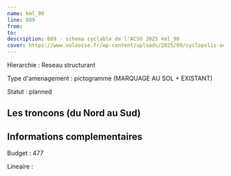 ```yaml
---
name: kml_90 
line: 889
from: 
to:  
description: 889 - schema cyclable de l'ACSO 2025 kml_90 
cover: https://www.velooise.fr/wp-content/uploads/2025/09/cyclopolis-acso-default.jpg
---
```

Hierarchie : Reseau structurant

Type d'amenagement : pictogramme (MARQUAGE AU SOL + EXISTANT)

Statut : planned

## Les troncons (du Nord au Sud)

## Informations complementaires

Budget  : 477 

Lineaire :

